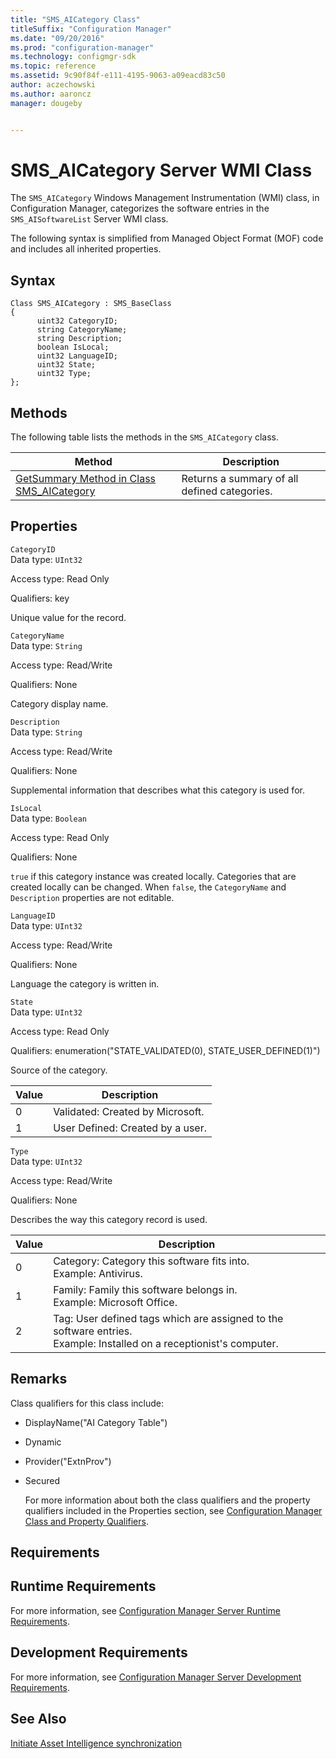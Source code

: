 ```yaml
---
title: "SMS_AICategory Class"
titleSuffix: "Configuration Manager"
ms.date: "09/20/2016"
ms.prod: "configuration-manager"
ms.technology: configmgr-sdk
ms.topic: reference
ms.assetid: 9c90f84f-e111-4195-9063-a09eacd83c50
author: aczechowski
ms.author: aaroncz
manager: dougeby


---
```

# SMS_AICategory Server WMI Class
The `SMS_AICategory` Windows Management Instrumentation (WMI) class, in Configuration Manager, categorizes the software entries in the `SMS_AISoftwareList` Server WMI class.  

 The following syntax is simplified from Managed Object Format (MOF) code and includes all inherited properties.  

## Syntax  

```  
Class SMS_AICategory : SMS_BaseClass   
{   
      uint32 CategoryID;   
      string CategoryName;   
      string Description;   
      boolean IsLocal;   
      uint32 LanguageID;   
      uint32 State;   
      uint32 Type;   
};  
```  

## Methods  
 The following table lists the methods in the `SMS_AICategory` class.  

|Method|Description|  
|------------|-----------------|  
|[GetSummary Method in Class SMS_AICategory](../../../../../develop/reference/core/clients/asset-intelligence/getsummary-method-in-class-sms_aicategory.md)|Returns a summary of all defined categories.|  

## Properties  
 `CategoryID`  
 Data type: `UInt32`  

 Access type: Read Only  

 Qualifiers: key  

 Unique value for the record.  

 `CategoryName`  
 Data type: `String`  

 Access type: Read/Write  

 Qualifiers: None  

 Category display name.  

 `Description`  
 Data type: `String`  

 Access type: Read/Write  

 Qualifiers: None  

 Supplemental information that describes what this category is used for.  

 `IsLocal`  
 Data type: `Boolean`  

 Access type: Read Only  

 Qualifiers: None  

 `true` if this category instance was created locally. Categories that are created locally can be changed. When `false`, the `CategoryName` and `Description` properties are not editable.  

 `LanguageID`  
 Data type: `UInt32`  

 Access type: Read/Write  

 Qualifiers: None  

 Language the category is written in.  

 `State`  
 Data type: `UInt32`  

 Access type: Read Only  

 Qualifiers: enumeration("STATE_VALIDATED(0), STATE_USER_DEFINED(1)")  

 Source of the category.  

|Value|Description|  
|-----------|-----------------|  
|0|Validated: Created by Microsoft.|  
|1|User Defined: Created by a user.|  

 `Type`  
 Data type: `UInt32`  

 Access type: Read/Write  

 Qualifiers: None  

 Describes the way this category record is used.  

|Value|Description|  
|-----------|-----------------|  
|0|Category: Category this software fits into.<br />Example: Antivirus.|  
|1|Family: Family this software belongs in.<br />Example: Microsoft Office.|  
|2|Tag: User defined tags which are assigned to the software entries.<br />Example: Installed on a receptionist's computer.|  

## Remarks  
 Class qualifiers for this class include:  

- DisplayName("AI Category Table")  

- Dynamic  

- Provider("ExtnProv")  

- Secured  

  For more information about both the class qualifiers and the property qualifiers included in the Properties section, see [Configuration Manager Class and Property Qualifiers](../../../../../develop/reference/misc/class-and-property-qualifiers.md).  

## Requirements  

## Runtime Requirements  
 For more information, see [Configuration Manager Server Runtime Requirements](../../../../../develop/core/reqs/server-runtime-requirements.md).  

## Development Requirements  
 For more information, see [Configuration Manager Server Development Requirements](../../../../../develop/core/reqs/server-development-requirements.md).  

## See Also  
[Initiate Asset Intelligence synchronization](../../../../core/clients/asset-intelligence/how-to-initiate-a-synchronization.md)
